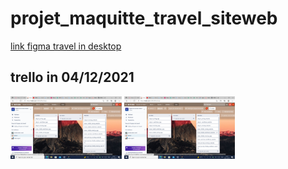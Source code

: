 # projet_maquitte_travel_siteweb
[link figma travel in desktop](https://www.figma.com/file/eLCGMzuXfkuRRQ0QW4dq9B/maquittage_travel_site-web_briefes_1?node-id=0%3A1)<br>
## trello in 04/12/2021<br>
<img src="Trello.png" height=100>
<img src="trello (2).png" height=100>
